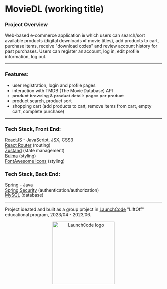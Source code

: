 # MovieDL (working title)

### Project Overview
Web-based e-commerce application in which users can search/sort available products (digital downloads of movie titles), add products to cart, purchase items, receive "download codes" and review account history for past purchases.  Users can register an account, log in, edit profile information, log out.

***

### Features:
- user registration, login and profile pages
- interaction with TMDB (The Movie Database) API
- product browsing & product details pages per product
- product search, product sort
- shopping cart (add products to cart, remove items from cart, empty cart, complete purchase)

***

### Tech Stack, Front End:
[ReactJS](https://react.dev/) - JavaScript, JSX, CSS3  
[React Router](https://www.npmjs.com/package/react-router-dom) (routing)  
[Zustand](https://github.com/pmndrs/zustand) (state management)  
[Bulma](https://bulma.io) (styling)  
[FontAwesome Icons](https://fontawesome.com/icons) (styling)  
  
### Tech Stack, Back End:
[Spring](https://docs.spring.io/spring-framework/docs/3.2.x/spring-framework-reference/html/mvc.html)  - Java  
[Spring Security](https://docs.spring.io/spring-security/reference/index.html)  (authentication/authorization)  
[MySQL](https://www.mysql.com) (database)  

***

Project ideated and built as a group project in [LaunchCode](https://www.launchcode.org) "LiftOff" educational program, 2023/04 - 2023/06.

<p align="center">
<a href="https://www.launchcode.org"><img src="https://www.launchcode.org/assets/dabomb-562825789d0850a41ddd8ef7eb0d0222d9ef99cd54594ee5e820cb6070fb9477.svg" alt="LaunchCode logo" title="LaunchCodeLogo" width="200"></a></p>
